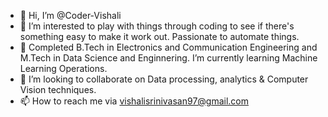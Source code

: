 - 👋 Hi, I’m @Coder-Vishali
- 👀 I’m interested to play with things through coding to see if there's something easy to make it work out. Passionate to automate things.
- 🌱 Completed B.Tech in Electronics and Communication Engineering and M.Tech in Data Science and Enginnering. I’m currently learning Machine Learning Operations.
- 💞️ I’m looking to collaborate on Data processing, analytics & Computer Vision techniques.
- 📫 How to reach me via vishalisrinivasan97@gmail.com

<!---
Coder-Vishali/Coder-Vishali is a ✨ special ✨ repository because its `README.md` (this file) appears on your GitHub profile.
You can click the Preview link to take a look at your changes.
--->

